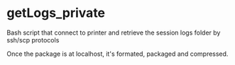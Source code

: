 # getLogs_private
Bash script that connect to printer and retrieve the session logs folder by ssh/scp protocols

Once the package is at localhost, it's formated, packaged and compressed.

